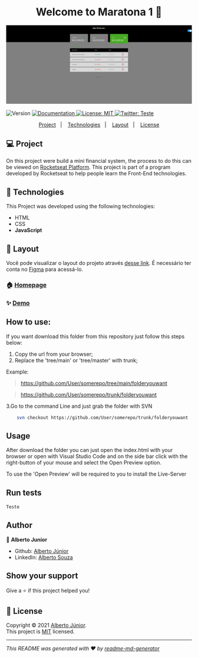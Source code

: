<h1 align="center">Welcome to Maratona 1 👋</h1>

![home](./resources/Maratona_1.png) 

<p>
  <img alt="Version" src="https://img.shields.io/badge/version-1.5.0 Updating README-blue.svg?cacheSeconds=2592000" />
  <a href="Teste" target="_blank">
    <img alt="Documentation" src="https://img.shields.io/badge/documentation-yes-brightgreen.svg" />
  </a>
  <a href="https://img.shields.io/github/license/wayfiding/ROCKETSEAT?color=MIT&logo=MIT&logoColor=MIT&#34" target="_blank">
    <img alt="License: MIT" src="https://img.shields.io/badge/License-MIT-yellow.svg" />
  </a>
  <a href="https://twitter.com/Teste" target="_blank">
    <img alt="Twitter: Teste" src="https://img.shields.io/twitter/follow/Teste.svg?style=social" />
  </a>
</p>

<p align="center">
  <a href="#-projeto">Project</a>&nbsp;&nbsp;&nbsp;|&nbsp;&nbsp;&nbsp; 
  <a href="#-tecnologias">Technologies</a>&nbsp;&nbsp;&nbsp;|&nbsp;&nbsp;&nbsp;
  <a href="#-layout">Layout</a>&nbsp;&nbsp;&nbsp;|&nbsp;&nbsp;&nbsp;
  <a href="#memo-licença">License</a>
</p>

## 💻 Project
 On this project were build a mini financial system, the process to do this can be viewed on [Rocketseat Platform](https://app.rocketseat.com.br). This project is part of a program developed by Rocketseat to help people learn the Front-End technologies.

## 🚀 Technologies
This Project was developed using the following technologies:

- HTML
- CSS
- **JavaScript**


## 🔖 Layout

Você pode visualizar o layout do projeto através [desse link](https://www.figma.com/file/7Vu9DzUaCZIV4nibzkjgB4/dev.finance%24-Maratona-Discover/duplicate?node-id=0%3A1). É necessário ter conta no [Figma](https://figma.com) para acessá-lo.





### 🏠 [Homepage](Teste)

### ✨ [Demo](Teste)



## How to use:
If you want download this folder from this repository just follow this steps below:


1. Copy the url from your browser;
2. Replace the 'tree/main' or 'tree/master' with trunk;

Example: 
> https://github.com/User/somerepo/tree/main/folderyouwant
 
> https://github.com/User/somerepo/trunk/folderyouwant 

3.Go to the command Line and just grab the folder with SVN

```sh
    svn checkout https://github.com/User/somerepo/trunk/folderyouwant 
```


## Usage
After download the folder you can just open the index.html with your browser or open with Visual Studio Code and on the side bar click with the right-button of your mouse and select the Open Preview option. 

To use the 'Open Preview' will be required to you to install the Live-Server 


## Run tests

```sh
Teste
```

## Author

👤 **Alberto Junior**


* Github: [Alberto Júnior](https://github.com/wayfiding)
* LinkedIn: [Alberto Souza](https://linkedin.com/in/alberto-souza)


## Show your support

Give a ⭐️ if this project helped you!

## 📝 License

Copyright © 2021 [Alberto Júnior](https://github.com/Teste).<br />
This project is [MIT](https://img.shields.io/github/license/wayfiding/ROCKETSEAT?color=MIT&logo=MIT&logoColor=MIT&#34) licensed.

***
_This README was generated with ❤️ by [readme-md-generator](https://github.com/kefranabg/readme-md-generator)_